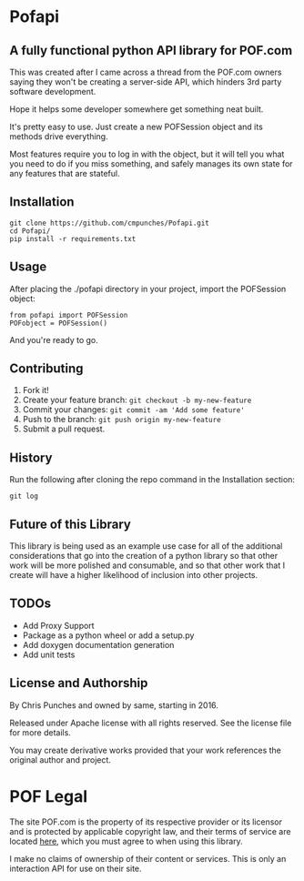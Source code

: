 # Pofapi
## A fully functional python API library for POF.com

This was created after I came across a thread from the POF.com owners saying they won't be creating a 
server-side API, which hinders 3rd party software development.

Hope it helps some developer somewhere get something neat built.

It's pretty easy to use.  Just create a new POFSession object and its methods drive everything.

Most features require you to log in with the object, but it will tell you what you need to do if you miss 
something, and safely manages its own state for any features that are stateful.

## Installation

```
git clone https://github.com/cmpunches/Pofapi.git
cd Pofapi/
pip install -r requirements.txt
```

## Usage
After placing the ./pofapi directory in your project, import the POFSession object: 

```
from pofapi import POFSession
POFobject = POFSession()
```

And you're ready to go.

## Contributing

1. Fork it!
2. Create your feature branch: `git checkout -b my-new-feature`
3. Commit your changes: `git commit -am 'Add some feature'`
4. Push to the branch: `git push origin my-new-feature`
5. Submit a pull request.

## History

Run the following after cloning the repo command in the Installation section:
```
git log
```

## Future of this Library

This library is being used as an example use case for all of the additional considerations that go into the
creation of a python library so that other work will be more polished and consumable, and so that other work
that I create will have a higher likelihood of inclusion into other projects.

## TODOs
* Add Proxy Support
* Package as a python wheel or add a setup.py
* Add doxygen documentation generation
* Add unit tests

## License and Authorship

By Chris Punches and owned by same, starting in 2016.  

Released under Apache license with all rights reserved.  See the license file for more details.

You may create derivative works provided that your work references the original author and project.

# POF Legal
The site POF.com is the property of its respective provider or its licensor and is protected by applicable 
copyright law, and their terms of service are located [here](http://www.pof.com/terms.aspx), which you must agree to when using this library.

I make no claims of ownership of their content or services.  This is only an interaction API for use on their 
site.

